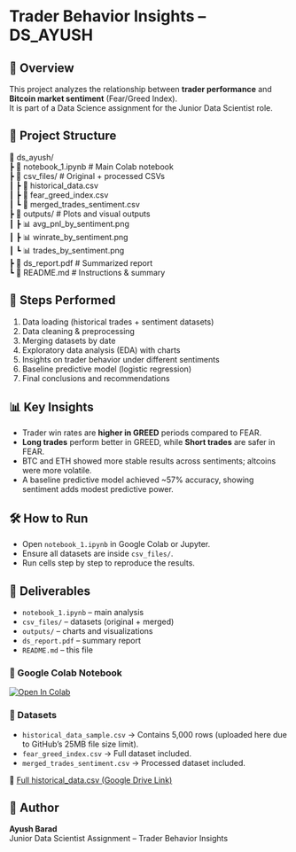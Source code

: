 
# Trader Behavior Insights – DS_AYUSH

## 📌 Overview
This project analyzes the relationship between **trader performance** and **Bitcoin market sentiment** (Fear/Greed Index).  
It is part of a Data Science assignment for the Junior Data Scientist role.

## 📂 Project Structure
📂 ds_ayush/  
 ┣ 📓 notebook_1.ipynb   # Main Colab notebook  
 ┣ 📂 csv_files/         # Original + processed CSVs  
 ┃ ┣ 📄 historical_data.csv  
 ┃ ┣ 📄 fear_greed_index.csv  
 ┃ ┗ 📄 merged_trades_sentiment.csv  
 ┣ 📂 outputs/           # Plots and visual outputs  
 ┃ ┣ 📊 avg_pnl_by_sentiment.png  
 ┃ ┣ 📊 winrate_by_sentiment.png  
 ┃ ┗ 📊 trades_by_sentiment.png  
 ┣ 📄 ds_report.pdf      # Summarized report  
 ┗ 📄 README.md          # Instructions & summary  

## 🚀 Steps Performed
1. Data loading (historical trades + sentiment datasets)  
2. Data cleaning & preprocessing  
3. Merging datasets by date  
4. Exploratory data analysis (EDA) with charts  
5. Insights on trader behavior under different sentiments  
6. Baseline predictive model (logistic regression)  
7. Final conclusions and recommendations  

## 📊 Key Insights
- Trader win rates are **higher in GREED** periods compared to FEAR.  
- **Long trades** perform better in GREED, while **Short trades** are safer in FEAR.  
- BTC and ETH showed more stable results across sentiments; altcoins were more volatile.  
- A baseline predictive model achieved ~57% accuracy, showing sentiment adds modest predictive power.  

## 🛠️ How to Run
- Open `notebook_1.ipynb` in Google Colab or Jupyter.  
- Ensure all datasets are inside `csv_files/`.  
- Run cells step by step to reproduce the results.  

## 📌 Deliverables
- `notebook_1.ipynb` – main analysis  
- `csv_files/` – datasets (original + merged)  
- `outputs/` – charts and visualizations  
- `ds_report.pdf` – summary report  
- `README.md` – this file

### 🔗 Google Colab Notebook
[![Open In Colab](https://colab.research.google.com/assets/colab-badge.svg)](https://colab.research.google.com/drive/1aL7AcCldTPMdq1HiW6NVDykdCykLnrl0?usp=sharing)


### 📂 Datasets
- `historical_data_sample.csv` → Contains 5,000 rows (uploaded here due to GitHub’s 25MB file size limit).  
- `fear_greed_index.csv` → Full dataset included.  
- `merged_trades_sentiment.csv` → Processed dataset included.  

🔗 [Full historical_data.csv (Google Drive Link)](https://drive.google.com/file/d/1Cmkxw2GHMcdusHCYbvaTufqMPV8LxS1y/view?usp=sharing)


## 👤 Author
**Ayush Barad**  
Junior Data Scientist Assignment – Trader Behavior Insights  
